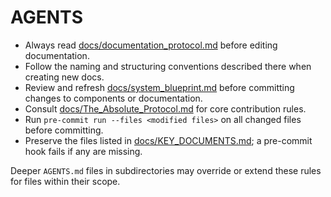 # AGENTS

- Always read [docs/documentation_protocol.md](docs/documentation_protocol.md) before editing documentation.
- Follow the naming and structuring conventions described there when creating new docs.
- Review and refresh [docs/system_blueprint.md](docs/system_blueprint.md) before committing changes to components or documentation.
- Consult [docs/The_Absolute_Protocol.md](docs/The_Absolute_Protocol.md) for core contribution rules.
- Run `pre-commit run --files <modified files>` on all changed files before committing.
- Preserve the files listed in [docs/KEY_DOCUMENTS.md](docs/KEY_DOCUMENTS.md); a pre-commit hook fails if any are missing.

Deeper `AGENTS.md` files in subdirectories may override or extend these rules for files within their scope.

